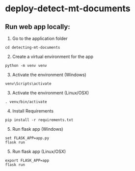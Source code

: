# deploy-detect-mt-documents

## Run web app locally:

1. Go to the application folder
```
cd detecting-mt-documents
```

2. Create a virtual environment for the app
```
python -m venv venv
```

3. Activate the environment (Windows)
```
venv\Scripts\activate
```

3. Activate the environment (Linux/OSX)
```
. venv/bin/activate
```

4. Install Requirements
```
pip install -r requirements.txt
```

5. Run flask app (Windows)
```
set FLASK_APP=app.py
flask run
```

5. Run flask app (Linux/OSX)
```
export FLASK_APP=app
flask run
```
